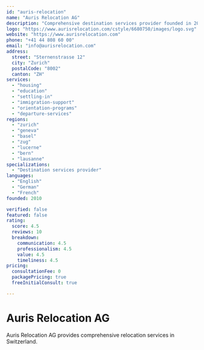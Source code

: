 ```yaml
---
id: "auris-relocation"
name: "Auris Relocation AG"
description: "Comprehensive destination services provider founded in 2010, operating offices in Zurich, Geneva, and Lucerne with Switzerland-wide coverage."
logo: "https://www.aurisrelocation.com/cstyle/6680750/images/logo.svg"
website: "https://www.aurisrelocation.com"
phone: "+41 44 808 60 00"
email: "info@aurisrelocation.com"
address:
  street: "Sternenstrasse 12"
  city: "Zurich"
  postalCode: "8002"
  canton: "ZH"
services:
  - "housing"
  - "education"
  - "settling-in"
  - "immigration-support"
  - "orientation-programs"
  - "departure-services"
regions:
  - "zurich"
  - "geneva"
  - "basel"
  - "zug"
  - "lucerne"
  - "bern"
  - "lausanne"
specializations:
  - "Destination services provider"
languages:
  - "English"
  - "German"
  - "French"
founded: 2010

verified: false
featured: false
rating:
  score: 4.5
  reviews: 10
  breakdown:
    communication: 4.5
    professionalism: 4.5
    value: 4.5
    timeliness: 4.5
pricing:
  consultationFee: 0
  packagePricing: true
  freeInitialConsult: true

---
```

# Auris Relocation AG

Auris Relocation AG provides comprehensive relocation services in Switzerland.
